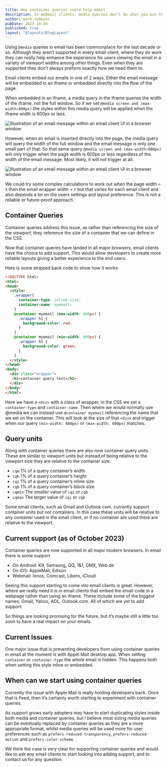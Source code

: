 ```yaml
---
title: How container queries could help email
description: In webmail clients, media queries don't do what you ask them to. Can container queries solve this?
author: mark-robbins
pubDate: 2023-10-30
published: true
layout: "@layouts/BlogLayout"
---
```


Using `@media` queries in email has been commonplace for the last decade or so. Although they aren’t supported in every email client, where they do work they can really help enhance the experience for users viewing the email in a variety of viewport widths among other things. Even when they are supported they don’t always preform exactly how we need them to.

Email clients embed our emails in one of 2 ways. Either the email message will be embedded in an iframe or embedded directly into the flow of the page.

When embedded in an iframe, a media query in the iframe queries the width of the iframe, not the full window. So if we set `@media screen and (max-width:600px)` the styles within this media query will be applied when the iframe width is 600px or less.

![Illustration of an email message within an email client UI in a browser window](/img/blog/email-client-ui-striped.png)

However, when an email is inserted directly into the page, the media query will query the width of the full window and the email message is only one small part of that. So that same query `@media screen and (max-width:600px)` will only trigger when the page width is 600px or less regardless of the width of the email message.  Most likely, it will not trigger at all.

![Illustration of an email message within an email client UI in a browser window](/img/blog/email-client-ui.png)

We could try some complex calculations to work out when the page width = `X` then the email wrapper width = `Y` but that varies for each email client and also depends a lot on the users settings and layout preference. This is not a reliable or future-proof approach.


## Container Queries

Container queries address this issue, as rather than referencing the size of the viewport, they reference the size of a container that we can define in the CSS.

Now that container queries have landed in all major browsers, email clients have the choice to add support. This would allow developers to create more reliable layouts giving a better experience to the end users.

Here is some stripped back code to show how it works

```html
<!DOCTYPE html>
<html>
<head>
  <style>
    .wrapper{
      container-type: inline-size;
      container-name: myemail;
    }
    @container myemail (max-width: 600px) {
      .wrapper h1 {
        background-color: red;
      }
    }
    @container myemail (min-width: 600px) {
      .wrapper h1 {
        background-color: green;
      }
    }
  </style>
</head>
<body>
  <div class="wrapper">
   <h1>container query test</h1>
  </div>
</body>
</html>
```

Here we have a `<div>` with a class of wrapper, in the CSS we set a `container-type` and `container-name`. Then where we would normally use @media we can instead use `@container myemail` referencing the name that we set on the container. This will look at the size of that `<div>` and trigger when our query `(min-width: 600px)` or `(max-width: 600px)` matches.

## Query units

Along with container queries there are also now container query units. These are similar to viewport units but instead of being relative to the viewport size they are relative to the container size.

* `cqw` 1% of a query container’s width
* `cqh` 1% of a query container’s height
* `cqi` 1% of a query container’s inline size
* `cqb` 1% of a query container’s block size
* `cqmin` The smaller value of `cqi` or `cqb`
* `cqmax` The larger value of `cqi` or `cqb`

Some email clients, such as Gmail and Outlook.com, currently support container units but not containers. In this case these units will be relative to any container used in the email client, or if no container are used there are relative to the viewport.


## Current support (as of October 2023)

Container queries are now supported in all major modern browsers. In email there is some support

* On Android: K9, Samsung, QQ, 1&1, GMX, Web.de
* On iOS: AppleMail, Edison
* Webmail: Ionos, Comcast, Libero, iCloud

Seeing this support starting to come into email clients is great. However, where we really need it is in email clients that embed the email code in a webpage rather than using an iframe. These include some of the biggest names; Gmail, Yahoo, AOL, Outlook.com.  All of which are yet to add support.

So things are looking promising for the future, but it’s maybe still a little too soon to have a real impact on your emails.


## Current Issues

One major issue that is preventing developers from using container queries in email at the moment is with Appel Mail desktop app. When setting `container` or `container-type` the whole email is hidden. This happens both when setting this style inline or embedded.


## When can we start using container queries

Currently the issue with Apple Mail is really holding developers back. Once that is fixed, then it’s certainly worth starting to experiment with container queries.

As support grows early adopters may have to start duplicating styles inside both media and container queries, but I believe most sizing media queries can be eventually replaced by container queries as they are a more appropriate format, whilst media queries will be used more for user preferences such as `prefers-reduced-transparency`, `prefers-reduced-motion` and `prefers-color-scheme`.

We think the case is very clear for supporting container queries and would like to ask any email clients to start looking into adding support, and to contact us for any question.